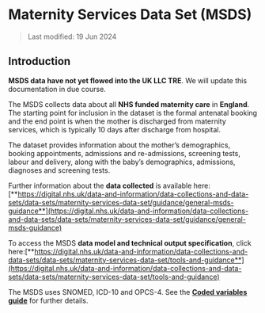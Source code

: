 # Maternity Services Data Set (MSDS)
>Last modified: 19 Jun 2024
## Introduction  
**MSDS data have not yet flowed into the UK LLC TRE**. We will update this documentation in due course.

The MSDS collects data about all **NHS funded maternity care** in **England**. The starting point for inclusion in the dataset is the formal antenatal booking and the end point is when the mother is discharged from maternity services, which is typically 10 days after discharge from hospital.

The dataset provides information about the mother’s demographics, booking appointments, admissions and re-admissions, screening tests, labour and delivery, along with the baby’s demographics, admissions, diagnoses and screening tests. 

Further information about the **data collected** is available here: [**https://digital.nhs.uk/data-and-information/data-collections-and-data-sets/data-sets/maternity-services-data-set/guidance/general-msds-guidance**](https://digital.nhs.uk/data-and-information/data-collections-and-data-sets/data-sets/maternity-services-data-set/guidance/general-msds-guidance)


To access the MSDS **data model and technical output specification**, click here:[**https://digital.nhs.uk/data-and-information/data-collections-and-data-sets/data-sets/maternity-services-data-set/tools-and-guidance**](https://digital.nhs.uk/data-and-information/data-collections-and-data-sets/data-sets/maternity-services-data-set/tools-and-guidance)

The MSDS uses SNOMED, ICD-10 and OPCS-4. See the [**Coded variables guide**](../Coding/coding_intro.md) for further details.






